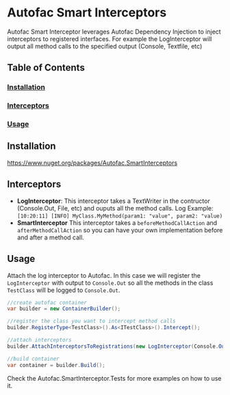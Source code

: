 # Autofac Smart Interceptors
Autofac Smart Interceptor leverages Autofac Dependency Injection to inject interceptors to registered interfaces. For example the LogInterceptor will output all method calls to the specified output (Console, Textfile, etc)
## Table of Contents
### [Installation](#installation)
### [Interceptors](#interceptors)
### [Usage](#usage)
## Installation
https://www.nuget.org/packages/Autofac.SmartInterceptors
## Interceptors
* **LogInterceptor**:
This interceptor takes a TextWriter in the contructor (Console.Out, File, etc) and ouputs all the method calls. 
Log Example: 
`[10:20:11] [INFO] MyClass.MyMethod(param1: "value", param2: "value)`
* **SmartInterceptor**
This interceptor takes a `beforeMethodCallAction` and `afterMethodCallAction` so you can have your own implementation before and after a method call.
## Usage
Attach the log interceptor to Autofac. In this case we will register the `LogInterceptor` with output to `Console.Out` so all the methods in the class `TestClass` will be logged to `Console.Out`.
```csharp
//create autofac container
var builder = new ContainerBuilder();

//register the class you want to intercept method calls
builder.RegisterType<TestClass>().As<ITestClass>().Intercept();

//attach interceptors
builder.AttachInterceptorsToRegistrations(new LogInterceptor(Console.Out));

//build container
var container = builder.Build();
```
Check the Autofac.SmartInterceptor.Tests for more examples on how to use it.

